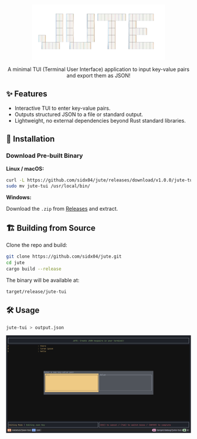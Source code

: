 <div align="center">
  <a href="https://github.com/sidx04/jute">
    <img src="images/logo.png" alt="Logo" width="max" height="150">
  </a>

  <p align="center">
    A minimal TUI (Terminal User Interface) application to input key-value pairs and export them as JSON!
  </p>
</div>

## ✨ Features

- Interactive TUI to enter key-value pairs.
- Outputs structured JSON to a file or standard output.
- Lightweight, no external dependencies beyond Rust standard libraries.

## 🚀 Installation

### Download Pre-built Binary

**Linux / macOS:**

```bash
curl -L https://github.com/sidx04/jute/releases/download/v1.0.0/jute-tui-v1.0.0-x86_64-linux.tar.gz | tar -xz
sudo mv jute-tui /usr/local/bin/
```

**Windows:**

Download the `.zip` from [Releases](https://github.com/sidx04/jute/releases) and extract.

## 🏗️ Building from Source

Clone the repo and build:

```bash
git clone https://github.com/sidx04/jute.git
cd jute
cargo build --release
```

The binary will be available at:

```
target/release/jute-tui
```

## 🛠 Usage

```bash
jute-tui > output.json
```

![Alt Text](/images/ss1.png)
